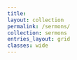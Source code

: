 ```yaml
---
title: 
layout: collection
permalink: /sermons/
collection: sermons
entries_layout: grid
classes: wide
---
```



